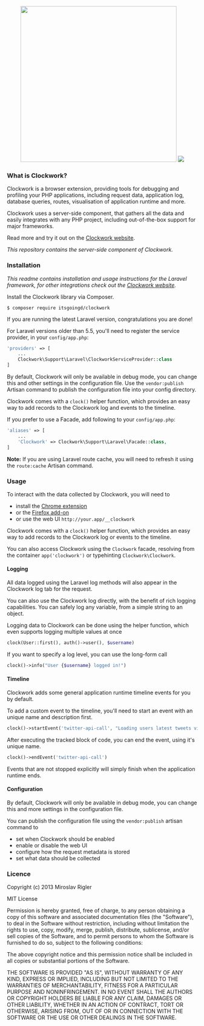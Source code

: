 <p align="center">
	<img width="412px" src="https://underground.works/clockwork/images/github/title.png">
	<img src="https://underground.works/clockwork/images/github/clockwork-intro.png">
</p>


### What is Clockwork?

Clockwork is a browser extension, providing tools for debugging and profiling your PHP applications, including request data, application log, database queries, routes, visualisation of application runtime and more.

Clockwork uses a server-side component, that gathers all the data and easily integrates with any PHP project, including out-of-the-box support for major frameworks.

Read more and try it out on the [Clockwork website](https://underground.works/clockwork).

*This repository contains the server-side component of Clockwork.*

### Installation

*This readme contains installation and usage instructions for the Laravel framework, for other integrations check out the [Clockwork website](https://underground.works/clockwork).*

Install the Clockwork library via Composer.

```shell
$ composer require itsgoingd/clockwork
```

If you are running the latest Laravel version, congratulations you are done!

For Laravel versions older than 5.5, you'll need to register the service provider, in your `config/app.php`:

```php
'providers' => [
	...
	Clockwork\Support\Laravel\ClockworkServiceProvider::class
]
```

By default, Clockwork will only be available in debug mode, you can change this and other settings in the configuration file. Use the `vendor:publish` Artisan command to publish the configuration file into your config directory.

Clockwork comes with a `clock()` helper function, which provides an easy way to add records to the Clockwork log and events to the timeline.

If you prefer to use a Facade, add following to your `config/app.php`:

```php
'aliases' => [
	...
	'Clockwork' => Clockwork\Support\Laravel\Facade::class,
]
```

**Note:** If you are using Laravel route cache, you will need to refresh it using the `route:cache` Artisan command.

### Usage

To interact with the data collected by Clockwork, you will need to

- install the [Chrome extension](https://chrome.google.com/webstore/detail/clockwork/dmggabnehkmmfmdffgajcflpdjlnoemp)
- or the [Firefox add-on](https://addons.mozilla.org/en-US/firefox/addon/clockwork-dev-tools/)
- or use the web UI `http://your.app/__clockwork`

Clockwork comes with a `clock()` helper function, which provides an easy way to add records to the Clockwork log or events to the timeline.

You can also access Clockwork using the `Clockwork` facade, resolving from the container `app('clockwork')` or typehinting `Clockwork\Clockwork`.

#### Logging

All data logged using the Laravel log methods will also appear in the Clockwork log tab for the request.

You can also use the Clockwork log directly, with the benefit of rich logging capabilities. You can safely log any variable, from a simple string to an object.

Logging data to Clockwork can be done using the helper function, which even supports logging multiple values at once

```php
clock(User::first(), auth()->user(), $username)
```

If you want to specify a log level, you can use the long-form call

```php
clock()->info("User {$username} logged in!")
```

#### Timeline

Clockwork adds some general application runtime timeline events for you by default.

To add a custom event to the timeline, you'll need to start an event with an unique name and description first.

```php
clock()->startEvent('twitter-api-call', "Loading users latest tweets via Twitter API")
```

After executing the tracked block of code, you can end the event, using it's unique name.

```php
clock()->endEvent('twitter-api-call')
```

Events that are not stopped explicitly will simply finish when the application runtime ends.

#### Configuration

By default, Clockwork will only be available in debug mode, you can change this and more settings in the configuration file.

You can publish the configuration file using the `vendor:publish` artisan command to

- set when Clockwork should be enabled
- enable or disable the web UI
- configure how the request metadata is stored
- set what data should be collected

### Licence

Copyright (c) 2013 Miroslav Rigler

MIT License

Permission is hereby granted, free of charge, to any person obtaining
a copy of this software and associated documentation files (the
"Software"), to deal in the Software without restriction, including
without limitation the rights to use, copy, modify, merge, publish,
distribute, sublicense, and/or sell copies of the Software, and to
permit persons to whom the Software is furnished to do so, subject to
the following conditions:

The above copyright notice and this permission notice shall be
included in all copies or substantial portions of the Software.

THE SOFTWARE IS PROVIDED "AS IS", WITHOUT WARRANTY OF ANY KIND,
EXPRESS OR IMPLIED, INCLUDING BUT NOT LIMITED TO THE WARRANTIES OF
MERCHANTABILITY, FITNESS FOR A PARTICULAR PURPOSE AND
NONINFRINGEMENT. IN NO EVENT SHALL THE AUTHORS OR COPYRIGHT HOLDERS BE
LIABLE FOR ANY CLAIM, DAMAGES OR OTHER LIABILITY, WHETHER IN AN ACTION
OF CONTRACT, TORT OR OTHERWISE, ARISING FROM, OUT OF OR IN CONNECTION
WITH THE SOFTWARE OR THE USE OR OTHER DEALINGS IN THE SOFTWARE.
